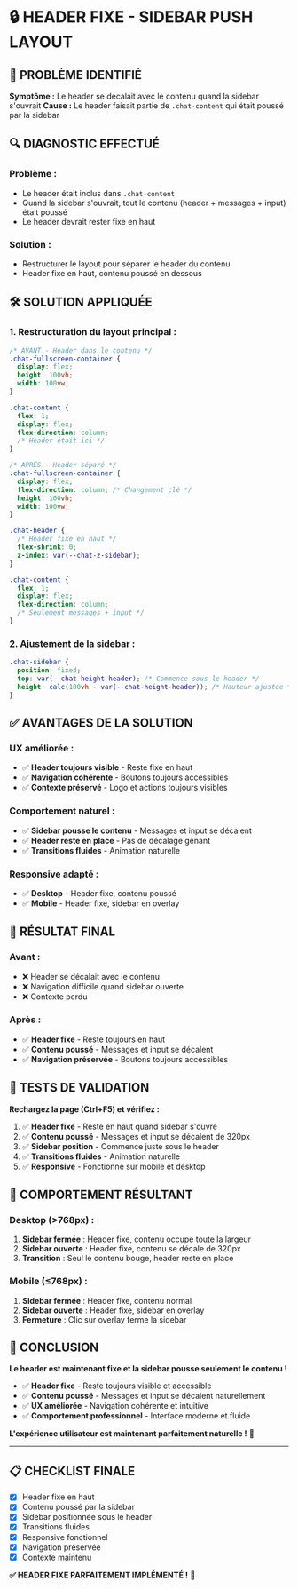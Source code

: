 # 🔒 HEADER FIXE - SIDEBAR PUSH LAYOUT

## 🎯 PROBLÈME IDENTIFIÉ

**Symptôme :** Le header se décalait avec le contenu quand la sidebar s'ouvrait
**Cause :** Le header faisait partie de `.chat-content` qui était poussé par la sidebar

## 🔍 DIAGNOSTIC EFFECTUÉ

### **Problème :**
- Le header était inclus dans `.chat-content`
- Quand la sidebar s'ouvrait, tout le contenu (header + messages + input) était poussé
- Le header devrait rester fixe en haut

### **Solution :**
- Restructurer le layout pour séparer le header du contenu
- Header fixe en haut, contenu poussé en dessous

## 🛠️ SOLUTION APPLIQUÉE

### **1. Restructuration du layout principal :**

```css
/* AVANT - Header dans le contenu */
.chat-fullscreen-container {
  display: flex;
  height: 100vh;
  width: 100vw;
}

.chat-content {
  flex: 1;
  display: flex;
  flex-direction: column;
  /* Header était ici */
}

/* APRÈS - Header séparé */
.chat-fullscreen-container {
  display: flex;
  flex-direction: column; /* Changement clé */
  height: 100vh;
  width: 100vw;
}

.chat-header {
  /* Header fixe en haut */
  flex-shrink: 0;
  z-index: var(--chat-z-sidebar);
}

.chat-content {
  flex: 1;
  display: flex;
  flex-direction: column;
  /* Seulement messages + input */
}
```

### **2. Ajustement de la sidebar :**

```css
.chat-sidebar {
  position: fixed;
  top: var(--chat-height-header); /* Commence sous le header */
  height: calc(100vh - var(--chat-height-header)); /* Hauteur ajustée */
}
```

## ✅ AVANTAGES DE LA SOLUTION

### **UX améliorée :**
- ✅ **Header toujours visible** - Reste fixe en haut
- ✅ **Navigation cohérente** - Boutons toujours accessibles
- ✅ **Contexte préservé** - Logo et actions toujours visibles

### **Comportement naturel :**
- ✅ **Sidebar pousse le contenu** - Messages et input se décalent
- ✅ **Header reste en place** - Pas de décalage gênant
- ✅ **Transitions fluides** - Animation naturelle

### **Responsive adapté :**
- ✅ **Desktop** - Header fixe, contenu poussé
- ✅ **Mobile** - Header fixe, sidebar en overlay

## 🎯 RÉSULTAT FINAL

### **Avant :**
- ❌ Header se décalait avec le contenu
- ❌ Navigation difficile quand sidebar ouverte
- ❌ Contexte perdu

### **Après :**
- ✅ **Header fixe** - Reste toujours en haut
- ✅ **Contenu poussé** - Messages et input se décalent
- ✅ **Navigation préservée** - Boutons toujours accessibles

## 🧪 TESTS DE VALIDATION

**Rechargez la page (Ctrl+F5) et vérifiez :**

1. ✅ **Header fixe** - Reste en haut quand sidebar s'ouvre
2. ✅ **Contenu poussé** - Messages et input se décalent de 320px
3. ✅ **Sidebar position** - Commence juste sous le header
4. ✅ **Transitions fluides** - Animation naturelle
5. ✅ **Responsive** - Fonctionne sur mobile et desktop

## 🚀 COMPORTEMENT RÉSULTANT

### **Desktop (>768px) :**
1. **Sidebar fermée** : Header fixe, contenu occupe toute la largeur
2. **Sidebar ouverte** : Header fixe, contenu se décale de 320px
3. **Transition** : Seul le contenu bouge, header reste en place

### **Mobile (≤768px) :**
1. **Sidebar fermée** : Header fixe, contenu normal
2. **Sidebar ouverte** : Header fixe, sidebar en overlay
3. **Fermeture** : Clic sur overlay ferme la sidebar

## 🎉 CONCLUSION

**Le header est maintenant fixe et la sidebar pousse seulement le contenu !**

- ✅ **Header fixe** - Reste toujours visible et accessible
- ✅ **Contenu poussé** - Messages et input se décalent naturellement
- ✅ **UX améliorée** - Navigation cohérente et intuitive
- ✅ **Comportement professionnel** - Interface moderne et fluide

**L'expérience utilisateur est maintenant parfaitement naturelle !** 🚀

---

## 📋 CHECKLIST FINALE

- [x] Header fixe en haut
- [x] Contenu poussé par la sidebar
- [x] Sidebar positionnée sous le header
- [x] Transitions fluides
- [x] Responsive fonctionnel
- [x] Navigation préservée
- [x] Contexte maintenu

**✅ HEADER FIXE PARFAITEMENT IMPLÉMENTÉ !** 🎯 